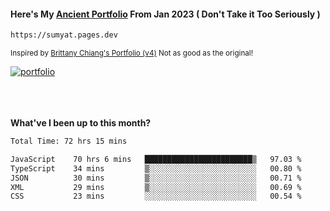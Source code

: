 #### Here's My [Ancient Portfolio](https://sumyat.pages.dev) From Jan 2023 ( Don't Take it Too Seriously ) 
````bash
https://sumyat.pages.dev 
````

<sub>Inspired by [Brittany Chiang's Portfolio (v4)](https://v4.brittanychiang.com/) Not as good as the original!</sub>


<a href='https://sumyat.pages.dev/'>
    <img src='https://github.com/sumyat-aung/sumyat-aung/assets/108873224/c9b4f2be-c585-4dd3-84e1-692c3854a6d8' alt='portfolio' align='center' />
</a>


<br />
<br />


<br />
<br />

**What've I been up to this month?**

<!--START_SECTION:waka-->

```txt
Total Time: 72 hrs 15 mins

JavaScript    70 hrs 6 mins   ████████████████████████▒   97.03 %
TypeScript    34 mins         ▒░░░░░░░░░░░░░░░░░░░░░░░░   00.80 %
JSON          30 mins         ▒░░░░░░░░░░░░░░░░░░░░░░░░   00.71 %
XML           29 mins         ▒░░░░░░░░░░░░░░░░░░░░░░░░   00.69 %
CSS           23 mins         ░░░░░░░░░░░░░░░░░░░░░░░░░   00.54 %
```

<!--END_SECTION:waka-->




